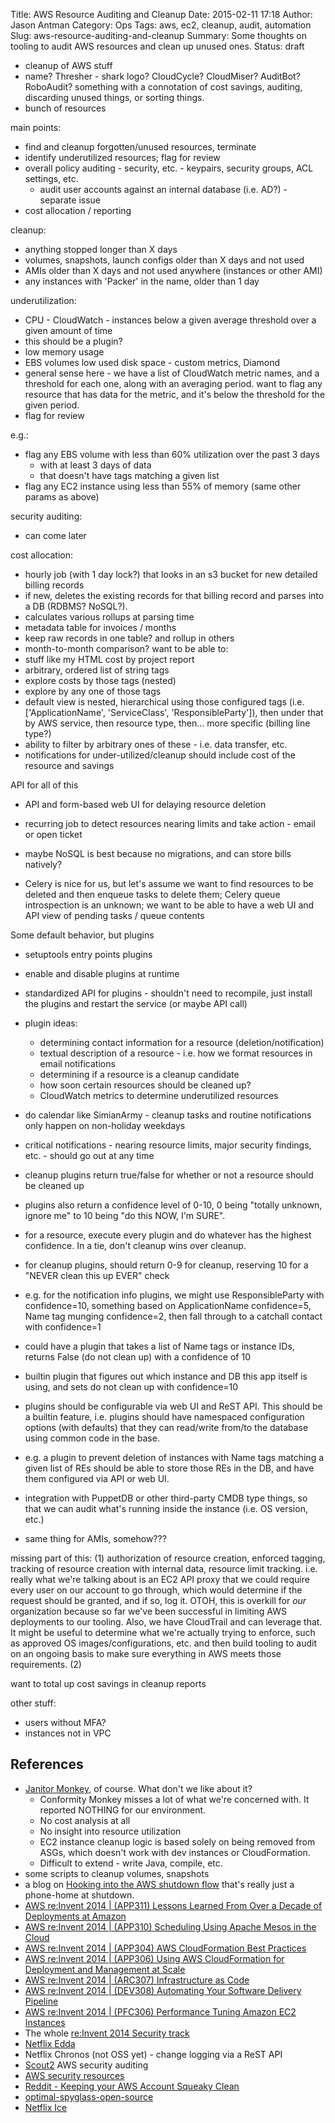 Title: AWS Resource Auditing and Cleanup
Date: 2015-02-11 17:18
Author: Jason Antman
Category: Ops
Tags: aws, ec2, cleanup, audit, automation
Slug: aws-resource-auditing-and-cleanup
Summary: Some thoughts on tooling to audit AWS resources and clean up unused ones.
Status: draft

- cleanup of AWS stuff
- name? Thresher - shark logo? CloudCycle? CloudMiser? AuditBot? RoboAudit? something with a connotation of cost savings, auditing, discarding unused things, or sorting things.
- bunch of resources

main points:
- find and cleanup forgotten/unused resources, terminate
- identify underutilized resources; flag for review
- overall policy auditing - security, etc. - keypairs, security groups, ACL settings, etc.
  - audit user accounts against an internal database (i.e. AD?) - separate issue
- cost allocation / reporting

cleanup:
- anything stopped longer than X days
- volumes, snapshots, launch configs older than X days and not used
- AMIs older than X days and not used anywhere (instances or other AMI)
- any instances with 'Packer' in the name, older than 1 day

underutilization:
- CPU - CloudWatch - instances below a given average threshold over a given amount of time
- this should be a plugin?
- low memory usage
- EBS volumes low used disk space - custom metrics, Diamond
- general sense here - we have a list of CloudWatch metric names, and a threshold for each one, along with an averaging period. want to flag any resource that has data for the metric, and it's below the threshold for the given period.
- flag for review

e.g.:
  - flag any EBS volume with less than 60% utilization over the past 3 days
    - with at least 3 days of data
    - that doesn't have tags matching a given list
  - flag any EC2 instance using less than 55% of memory (same other params as above)

security auditing:
- can come later

cost allocation:
- hourly job (with 1 day lock?) that looks in an s3 bucket for new detailed billing records
- if new, deletes the existing records for that billing record and parses into a DB (RDBMS? NoSQL?).
- calculates various rollups at parsing time
- metadata table for invoices / months
- keep raw records in one table? and rollup in others
- month-to-month comparison?
want to be able to:
- stuff like my HTML cost by project report
- arbitrary, ordered list of string tags
- explore costs by those tags (nested)
- explore by any one of those tags
- default view is nested, hierarchical using those configured tags (i.e. ['ApplicationName', 'ServiceClass', 'ResponsibleParty']), then under that by AWS service, then resource type, then... more specific (billing line type?)
- ability to filter by arbitrary ones of these - i.e. data transfer, etc.
- notifications for under-utilized/cleanup should include cost of the resource and savings

API for all of this
- API and form-based web UI for delaying resource deletion

- recurring job to detect resources nearing limits and take action - email or open ticket

- maybe NoSQL is best because no migrations, and can store bills natively?

- Celery is nice for us, but let's assume we want to find resources to be deleted and then enqueue tasks to delete them; Celery queue introspection is an unknown; we want to be able to have a web UI and API view of pending tasks / queue contents

Some default behavior, but plugins
- setuptools entry points plugins
- enable and disable plugins at runtime
- standardized API for plugins - shouldn't need to recompile, just install the plugins and restart the service (or maybe API call)
- plugin ideas:
  - determining contact information for a resource (deletion/notification)
  - textual description of a resource - i.e. how we format resources in email notifications
  - determining if a resource is a cleanup candidate
  - how soon certain resources should be cleaned up?
  - CloudWatch metrics to determine underutilized resources

- do calendar like SimianArmy - cleanup tasks and routine notifications only happen on non-holiday weekdays

- critical notifications - nearing resource limits, major security findings, etc. - should go out at any time

- cleanup plugins return true/false for whether or not a resource should be cleaned up
- plugins also return a confidence level of 0-10, 0 being "totally unknown, ignore me" to 10 being "do this NOW, I'm SURE".
- for a resource, execute every plugin and do whatever has the highest confidence. In a tie, don't cleanup wins over cleanup.
- for cleanup plugins, should return 0-9 for cleanup, reserving 10 for a "NEVER clean this up EVER" check
- e.g. for the notification info plugins, we might use ResponsibleParty with confidence=10, something based on ApplicationName confidence=5, Name tag munging confidence=2, then fall through to a catchall contact with confidence=1
- could have a plugin that takes a list of Name tags or instance IDs, returns False (do not clean up) with a confidence of 10
- builtin plugin that figures out which instance and DB this app itself is using, and sets do not clean up with confidence=10

- plugins should be configurable via web UI and ReST API. This should be a builtin feature, i.e. plugins should have namespaced configuration options (with defaults) that they can read/write from/to the database using common code in the base.
- e.g. a plugin to prevent deletion of instances with Name tags matching a given list of REs should be able to store those REs in the DB, and have them configured via API or web UI.

- integration with PuppetDB or other third-party CMDB type things, so that we can audit what's running inside the instance (i.e. OS version, etc.)
- same thing for AMIs, somehow???

missing part of this:
(1) authorization of resource creation, enforced tagging, tracking of resource creation with internal data, resource limit tracking. i.e. really what we're talking about is an EC2 API proxy that we could require every user on our account to go through, which would determine if the request should be granted, and if so, log it. OTOH, this is overkill for *our* organization because so far we've been successful in limiting AWS deployments to our tooling. Also, we have CloudTrail and can leverage that. It might be useful to determine what we're actually trying to enforce, such as approved OS images/configurations, etc. and then build tooling to audit on an ongoing basis to make sure everything in AWS meets those requirements.
(2) 

want to total up cost savings in cleanup reports

other stuff:
- users without MFA?
- instances not in VPC


References
-----------

* [Janitor Monkey](https://github.com/Netflix/SimianArmy/wiki/Janitor-Home), of course. What don't we like about it?
  * Conformity Monkey misses a lot of what we're concerned with. It reported NOTHING for our environment.
  * No cost analysis at all
  * No insight into resource utilization
  * EC2 instance cleanup logic is based solely on being removed from ASGs, which doesn't work with dev instances or CloudFormation.
  * Difficult to extend - write Java, compile, etc.
* some scripts to cleanup volumes, snapshots
* a blog on [Hooking into the AWS shutdown flow](http://copperegg.com/hooking-into-the-aws-shutdown-flow/) that's really just a phone-home at shutdown.
* [AWS re:Invent 2014 | (APP311) Lessons Learned From Over a Decade of Deployments at Amazon](http://bit.ly/1xV3o0i)
* [AWS re:Invent 2014 | (APP310) Scheduling Using Apache Mesos in the Cloud](http://bit.ly/11lNxeS)
* [AWS re:Invent 2014 | (APP304) AWS CloudFormation Best Practices](http://bit.ly/1qIOzh3)
* [AWS re:Invent 2014 | (APP306) Using AWS CloudFormation for Deployment and Management at Scale](http://bit.ly/1qJoSwF)
* [AWS re:Invent 2014 | (ARC307) Infrastructure as Code](http://bit.ly/11p59ag)
* [AWS re:Invent 2014 | (DEV308) Automating Your Software Delivery Pipeline](http://bit.ly/1uxoBeD)
* [AWS re:Invent 2014 | (PFC306) Performance Tuning Amazon EC2 Instances](http://bit.ly/1xLz86Z)
* The whole [re:Invent 2014 Security track](https://www.youtube.com/user/AmazonWebServices/Cloud)
* [Netflix Edda](https://github.com/Netflix/edda/wiki#dynamic-querying)
* Netflix Chronos (not OSS yet) - change logging via a ReST API
* [Scout2](https://isecpartners.github.io/Scout2/) AWS security auditing
* [AWS security resources](https://gist.github.com/chanj/6c48c059ad4b72a60bf3)
* [Reddit - Keeping your AWS Account Squeaky Clean](http://www.reddit.com/r/aws/comments/2uwxgv/keeping_your_aws_accounts_squeaky_clean/)
* [optimal-spyglass-open-source](https://github.com/OptimalBI/optimal-spyglass-open-source)
* [Netflix Ice](https://github.com/Netflix/ice)

